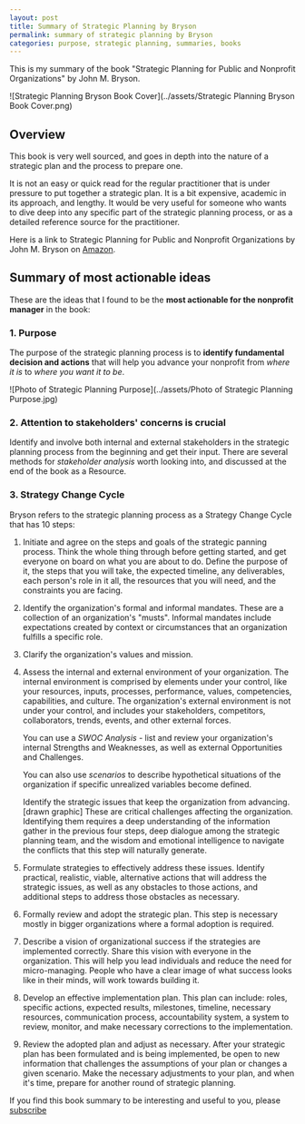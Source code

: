 ```yaml
---
layout: post
title: Summary of Strategic Planning by Bryson
permalink: summary of strategic planning by Bryson
categories: purpose, strategic planning, summaries, books 
---
```


This is my summary of the book "Strategic Planning for Public and Nonprofit Organizations" by John M. Bryson.

![Strategic Planning Bryson Book Cover](../assets/Strategic Planning Bryson Book Cover.png)



## Overview

This book is very well sourced, and goes in depth into the nature of a strategic plan and the process to prepare one. 

It is not an easy or quick read for the regular practitioner that is under pressure to put together a strategic plan. It is a bit expensive, academic in its approach, and lengthy.  It would be very useful for someone who wants to dive deep into any specific part of the strategic planning process, or as a detailed reference source for the practitioner. 

Here is a link to Strategic Planning for Public and Nonprofit Organizations by John M. Bryson on [Amazon](https://smile.amazon.com/Strategic-Planning-Public-Nonprofit-Organizations/dp/1119071607/).



## Summary of most actionable ideas

These are the ideas that I found to be the **most actionable for the nonprofit manager** in the book:

### 1. Purpose

The purpose of the strategic planning process is to **identify fundamental decision and actions** that will help you advance your nonprofit from *where it is* to *where you want it to be*. 

![Photo of Strategic Planning Purpose](../assets/Photo of Strategic Planning Purpose.jpg)



### 2. Attention to stakeholders' concerns is crucial 

Identify and involve both internal and external stakeholders in the strategic planning process from the beginning and get their input. There are several methods for *stakeholder analysis* worth looking into, and discussed at the end of the book as a Resource.



### 3. Strategy Change Cycle

Bryson refers to the strategic planning process as a Strategy Change Cycle that has 10 steps:

1. Initiate and agree on the steps and goals of the strategic panning process. Think the whole thing through before getting started, and get everyone on board on what you are about to do. Define the purpose of it, the steps that you will take, the expected timeline, any deliverables, each person's role in it all, the resources that you will need, and the constraints you are facing.  

2. Identify the organization's formal and informal mandates. These are a collection of an organization's "musts". Informal mandates include expectations created by context or circumstances that an organization fulfills a specific role.  

3. Clarify the organization's values and mission. 

4. Assess the internal and external environment of your organization. The internal environment is comprised by elements under your control, like your resources, inputs, processes, performance, values, competencies, capabilities, and culture. The organization's external environment is not under your control, and includes your stakeholders, competitors, collaborators, trends, events, and other external forces. 

   You can use a *SWOC Analysis* - list and review your organization's internal Strengths and Weaknesses, as well as external Opportunities and Challenges. 

   You can also use *scenarios* to describe hypothetical situations of the organization if specific unrealized variables become defined.  

   Identify the strategic issues that keep the organization from advancing. [drawn graphic] These are critical challenges affecting the organization. Identifying them requires a deep understanding of the information gather in the previous four steps, deep dialogue among the strategic planning team, and the wisdom and emotional intelligence to navigate the conflicts that this step will naturally generate.   

5. Formulate strategies to effectively address these issues. Identify practical, realistic, viable, alternative actions that will address the strategic issues, as well as any obstacles to those actions, and additional steps to address those obstacles as necessary.  

6. Formally review and adopt the strategic plan. This step is necessary mostly in bigger organizations where a formal adoption is required. 

7. Describe a vision of organizational success if the strategies are implemented correctly. Share this vision with everyone in the organization. This will help you lead individuals and reduce the need for micro-managing. People who have a clear image of what success looks like in their minds, will work towards building it. 

8. Develop an effective implementation plan. This plan can include: roles, specific actions, expected results, milestones, timeline, necessary resources, communication process, accountability system, a system to review, monitor, and make necessary corrections to the implementation.

9. Review the adopted plan and adjust as necessary. After your strategic plan has been formulated and is being implemented, be open to new information that challenges the assumptions of your plan or changes a given scenario. Make the necessary adjustments to your plan, and when it's time, prepare for another round of strategic planning. 



If you find this book summary to be interesting and useful to you, please [subscribe](subscribe)

